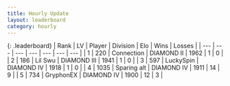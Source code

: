 ```yaml
---
title: Hourly Update
layout: leaderboard
category: hourly
---
```


{: .leaderboard}
| Rank | LV | Player | Division | Elo | Wins | Losses |
| --- | --- | --- | --- | --- | --- | --- |
| <span data-change="0">1</span> | 220 | <span title="ID: 539711">Connection</span> | DIAMOND II | <span data-change="0">1962</span> | <span data-change="0">1</span> | <span data-change="0">0</span> |
| <span data-change="-">2</span> | 186 | <span title="ID: 468342">Lil Swu</span> | DIAMOND III | <span data-change="-">1941</span> | <span data-change="-">1</span> | <span data-change="-">0</span> |
| <span data-change="-1">3</span> | 597 | <span title="ID: 498412">LuckySpin</span> | DIAMOND IV | <span data-change="0">1918</span> | <span data-change="0">1</span> | <span data-change="0">0</span> |
| <span data-change="6">4</span> | 1035 | <span title="ID: 203132">Sparing alt</span> | DIAMOND IV | <span data-change="75">1911</span> | <span data-change="11">14</span> | <span data-change="4">9</span> |
| <span data-change="0">5</span> | 734 | <span title="ID: 315148">GryphonEX</span> | DIAMOND IV | <span data-change="26">1900</span> | <span data-change="3">12</span> | <span data-change="2">3</span> |
